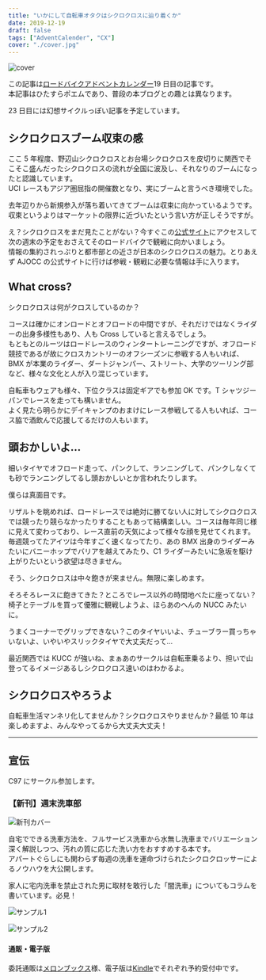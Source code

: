 ```yaml
---
title: "いかにして自転車オタクはシクロクロスに辿り着くか"
date: 2019-12-19
draft: false
tags: ["AdventCalender", "CX"]
cover: "./cover.jpg"
---
```


![cover](./cover.jpg)

この記事は[ロードバイクアドベントカレンダー](https://adventar.org/calendars/4172)19 日目の記事です。  
本記事はひたすらポエムであり、普段の本ブログとの趣とは異なります。

23 日目には幻想サイクルっぽい記事を予定しています。

## シクロクロスブーム収束の感

ここ 5 年程度、野辺山シクロクロスとお台場シクロクロスを皮切りに関西でそこそこ盛んだったシクロクロスの流れが全国に波及し、それなりのブームになったと認識しています。  
UCI レースもアジア圏屈指の開催数となり、実にブームと言うべき環境でした。

去年辺りから新規参入が落ち着いてきてブームは収束に向かっているようです。収束というよりはマーケットの限界に近づいたという言い方が正しそうですが。

え？シクロクロスをまだ見たことがない？今すぐこの[公式サイト](https://www.cyclocross.jp/)にアクセスして次の週末の予定をおさえてそのロードバイクで観戦に向かいましょう。  
情報の集約されっぷりと都市部との近さが日本のシクロクロスの魅力。とりあえず AJOCC の公式サイトに行けば参戦・観戦に必要な情報は手に入ります。

## What cross?

シクロクロスは何がクロスしているのか？

コースは確かにオンロードとオフロードの中間ですが、それだけではなくライダーの出身多様性もあり、人も Cross していると言えるでしょう。  
もともとのルーツはロードレースのウィンタートレーニングですが、オフロード競技であるが故にクロスカントリーのオフシーズンに参戦する人もいれば、BMX が本業のライダー、ダートジャンパー、ストリート、大学のツーリング部など、様々な文化と人が入り混じっています。

自転車もウェアも様々、下位クラスは固定ギアでも参加 OK です。T シャツジーパンでレースを走っても構いません。  
よく見たら明らかにデイキャンプのおまけにレース参戦してる人もいれば、コース脇で酒飲んで応援してるだけの人もいます。

## 頭おかしいよ…

細いタイヤでオフロード走って、パンクして、ランニングして、パンクしなくても砂でランニングしてるし頭おかしいとか言われたりします。

僕らは真面目です。

リザルトを眺めれば、ロードレースでは絶対に勝てない人に対してシクロクロスでは競ったり競らなかったりすることもあって結構楽しい。コースは毎年同じ様に見えて変わっており、レース直前の天気によって様々な顔を見せてくれます。毎週競ってたアイツは今年すごく速くなってたり、あの BMX 出身のライダーみたいにバニーホップでバリアを越えてみたり、C1 ライダーみたいに急坂を駆け上がりたいという欲望は尽きません。

そう、シクロクロスは中々飽きが来ません。無限に楽しめます。

そろそろレースに飽きてきた？ところでレース以外の時間地べたに座ってない？椅子とテーブルを買って優雅に観戦しようよ、ほらあのへんの NUCC みたいに。

うまくコーナーでグリップできない？このタイヤいいよ、チューブラー買っちゃいないよ、いやいやスリックタイヤで大丈夫だって…

最近関西では KUCC が強いね、まぁあのサークルは自転車乗るより、担いで山登ってるイメージあるしシクロクロス速いのはわかるよ。

## シクロクロスやろうよ

自転車生活マンネリ化してませんか？シクロクロスやりませんか？最低 10 年は楽しめますよ、みんなやってるから大丈夫大丈夫！

<linkBox isAmazonLink url="http://www.amazon.co.jp/exec/obidos/ASIN/B07TSF99PD/gensobunya-22/ref=nosim/" />

---

## 宣伝

C97 にサークル参加します。

### 【新刊】週末洗車部

![新刊カバー](./c97cover.jpg)

自宅でできる洗車方法を、フルサービス洗車から水無し洗車までバリエーション深く解説しつつ、汚れの質に応じた洗い方をおすすめする本です。  
アパートぐらしにも関わらず毎週の洗車を運命づけられたシクロクロッサーによるノウハウを大公開します。

家人に宅内洗車を禁止された男に取材を敢行した「闇洗車」についてもコラムを書いています。必見！

![サンプル1](./c97sample1.jpg)

![サンプル2](./c97sample2.jpg)

#### 通販・電子版

委託通販は[メロンブックス](https://www.melonbooks.co.jp/detail/detail.php?product_id=595340)様、電子版は[Kindle](https://amzn.to/34jEM5w)でそれぞれ予約受付中です。

